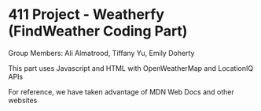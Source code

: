 # 411 Project - Weatherfy (FindWeather Coding Part)
Group Members: Ali Almatrood, Tiffany Yu, Emily Doherty

This part uses Javascript and HTML with OpenWeatherMap and LocationIQ APIs

For reference, we have taken advantage of MDN Web Docs and other websites
